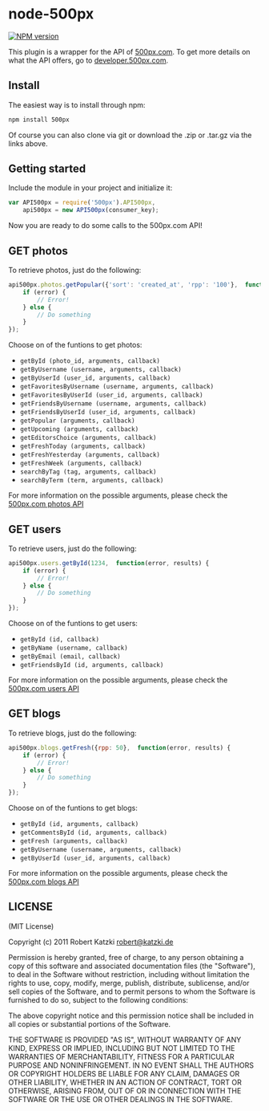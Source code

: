 # node-500px

[![NPM version](https://badge.fury.io/js/500px.png)](http://badge.fury.io/js/500px)

This plugin is a wrapper for the API of [500px.com](http://500px.com). To get more details on what the API offers, go to [developer.500px.com](http://developer.500px.com/).

## Install
The easiest way is to install through npm:
```bash
npm install 500px
```
Of course you can also clone via git or download the .zip or .tar.gz via the links above.

## Getting started
Include the module in your project and initialize it:
```javascript
var API500px = require('500px').API500px,
    api500px = new API500px(consumer_key);
```
Now you are ready to do some calls to the 500px.com API!

## GET photos
To retrieve photos, just do the following:
```javascript
api500px.photos.getPopular({'sort': 'created_at', 'rpp': '100'},  function(error, results) {
    if (error) {
        // Error!
    } else {
        // Do something
    }
});
``` 

Choose on of the funtions to get photos:
* `getById (photo_id, arguments, callback)`
* `getByUsername (username, arguments, callback)`
* `getByUserId (user_id, arguments, callback)`
* `getFavoritesByUsername (username, arguments, callback)`
* `getFavoritesByUserId (user_id, arguments, callback)`
* `getFriendsByUsername (username, arguments, callback)`
* `getFriendsByUserId (user_id, arguments, callback)`
* `getPopular (arguments, callback)`
* `getUpcoming (arguments, callback)`
* `getEditorsChoice (arguments, callback)`
* `getFreshToday (arguments, callback)`
* `getFreshYesterday (arguments, callback)`
* `getFreshWeek (arguments, callback)`
* `searchByTag (tag, arguments, callback)`
* `searchByTerm (term, arguments, callback)`

For more information on the possible arguments, please check the [500px.com photos API](http://developer.500px.com/docs/photos-index)

## GET users
To retrieve users, just do the following:
```javascript
api500px.users.getById(1234,  function(error, results) {
    if (error) {
        // Error!
    } else {
        // Do something
    }
});
``` 

Choose on of the funtions to get users:
* `getById (id, callback)`
* `getByName (username, callback)`
* `getByEmail (email, callback)`
* `getFriendsById (id, arguments, callback)`

For more information on the possible arguments, please check the [500px.com users API](http://developer.500px.com/docs/users-index)

## GET blogs
To retrieve blogs, just do the following:
```javascript
api500px.blogs.getFresh({rpp: 50},  function(error, results) {
    if (error) {
        // Error!
    } else {
        // Do something
    }
});
``` 

Choose on of the funtions to get blogs:
* `getById (id, arguments, callback)`
* `getCommentsById (id, arguments, callback)`
* `getFresh (arguments, callback)`
* `getByUsername (username, arguments, callback)`
* `getByUserId (user_id, arguments, callback)`

For more information on the possible arguments, please check the [500px.com blogs API](http://developer.500px.com/docs/blogs-index)

## LICENSE

(MIT License)

Copyright (c) 2011 Robert Katzki <robert@katzki.de>

Permission is hereby granted, free of charge, to any person obtaining
a copy of this software and associated documentation files (the
"Software"), to deal in the Software without restriction, including
without limitation the rights to use, copy, modify, merge, publish,
distribute, sublicense, and/or sell copies of the Software, and to
permit persons to whom the Software is furnished to do so, subject to
the following conditions:

The above copyright notice and this permission notice shall be
included in all copies or substantial portions of the Software.

THE SOFTWARE IS PROVIDED "AS IS", WITHOUT WARRANTY OF ANY KIND,
EXPRESS OR IMPLIED, INCLUDING BUT NOT LIMITED TO THE WARRANTIES OF
MERCHANTABILITY, FITNESS FOR A PARTICULAR PURPOSE AND
NONINFRINGEMENT. IN NO EVENT SHALL THE AUTHORS OR COPYRIGHT HOLDERS BE
LIABLE FOR ANY CLAIM, DAMAGES OR OTHER LIABILITY, WHETHER IN AN ACTION
OF CONTRACT, TORT OR OTHERWISE, ARISING FROM, OUT OF OR IN CONNECTION
WITH THE SOFTWARE OR THE USE OR OTHER DEALINGS IN THE SOFTWARE.
